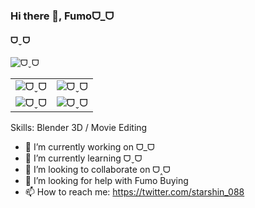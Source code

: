 ### Hi there 👋, Fumoᗜ_ᗜ
#### ᗜˬᗜ
![ᗜˬᗜ](https://github.com/kevin20888802/kevin20888802/blob/main/assets/20230411_0.png)

|       |        |
| -------------- | -------------- |
| ![ᗜˬᗜ](https://github.com/kevin20888802/kevin20888802/blob/main/assets/csFumo.GIF) | ![ᗜˬᗜ](https://github.com/kevin20888802/kevin20888802/blob/main/assets/funkyDanceBattle.GIF) |
| ![ᗜˬᗜ](https://github.com/kevin20888802/kevin20888802/blob/main/assets/gooboo123.GIF) | ![ᗜˬᗜ](https://github.com/kevin20888802/kevin20888802/blob/main/assets/fumodman.GIF) |

Skills: Blender 3D / Movie Editing

- 🔭 I’m currently working on ᗜ_ᗜ 
- 🌱 I’m currently learning ᗜˬᗜ 
- 👯 I’m looking to collaborate on ᗜ˰ᗜ 
- 🤔 I’m looking for help with Fumo Buying 
- 📫 How to reach me: https://twitter.com/starshin_088 





